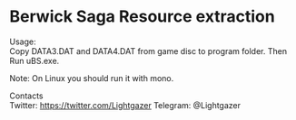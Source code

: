 # Berwick Saga Resource extraction
  
Usage:  
Copy DATA3.DAT and DATA4.DAT from game disc to program folder. Then Run uBS.exe.  
  
Note: On Linux you should run it with mono.
  
Contacts  
Twitter: https://twitter.com/Lightgazer 
Telegram: @Lightgazer
